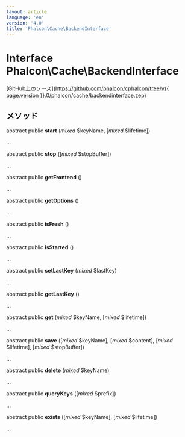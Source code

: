 ```yaml
---
layout: article
language: 'en'
version: '4.0'
title: 'Phalcon\Cache\BackendInterface'
---
```

# Interface **Phalcon\Cache\BackendInterface**

[GitHub上のソース](https://github.com/phalcon/cphalcon/tree/v{{ page.version }}.0/phalcon/cache/backendinterface.zep)

## メソッド

abstract public **start** (*mixed* $keyName, [*mixed* $lifetime])

...

abstract public **stop** ([*mixed* $stopBuffer])

...

abstract public **getFrontend** ()

...

abstract public **getOptions** ()

...

abstract public **isFresh** ()

...

abstract public **isStarted** ()

...

abstract public **setLastKey** (*mixed* $lastKey)

...

abstract public **getLastKey** ()

...

abstract public **get** (*mixed* $keyName, [*mixed* $lifetime])

...

abstract public **save** ([*mixed* $keyName], [*mixed* $content], [*mixed* $lifetime], [*mixed* $stopBuffer])

...

abstract public **delete** (*mixed* $keyName)

...

abstract public **queryKeys** ([*mixed* $prefix])

...

abstract public **exists** ([*mixed* $keyName], [*mixed* $lifetime])

...